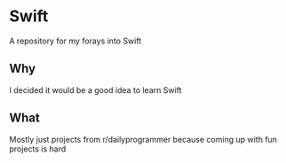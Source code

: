 # Swift
A repository for my forays into Swift

## Why
I decided it would be a good idea to learn Swift

## What

Mostly just projects from r/dailyprogrammer because coming up with fun projects is hard
